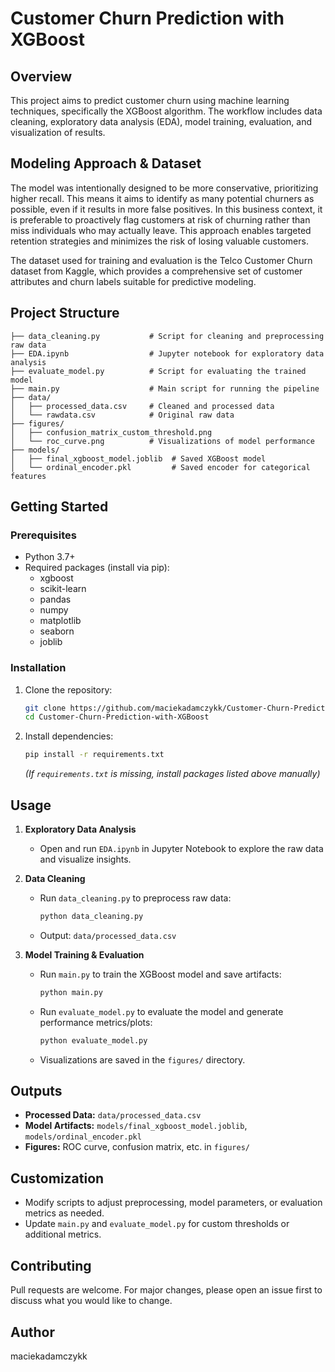 # Customer Churn Prediction with XGBoost

## Overview
This project aims to predict customer churn using machine learning techniques, specifically the XGBoost algorithm. The workflow includes data cleaning, exploratory data analysis (EDA), model training, evaluation, and visualization of results.
## Modeling Approach & Dataset

The model was intentionally designed to be more conservative, prioritizing higher recall. This means it aims to identify as many potential churners as possible, even if it results in more false positives. In this business context, it is preferable to proactively flag customers at risk of churning rather than miss individuals who may actually leave. This approach enables targeted retention strategies and minimizes the risk of losing valuable customers.

The dataset used for training and evaluation is the Telco Customer Churn dataset from Kaggle, which provides a comprehensive set of customer attributes and churn labels suitable for predictive modeling.

## Project Structure
```
├── data_cleaning.py           # Script for cleaning and preprocessing raw data
├── EDA.ipynb                  # Jupyter notebook for exploratory data analysis
├── evaluate_model.py          # Script for evaluating the trained model
├── main.py                    # Main script for running the pipeline
├── data/
│   ├── processed_data.csv     # Cleaned and processed data
│   └── rawdata.csv            # Original raw data
├── figures/
│   ├── confusion_matrix_custom_threshold.png
│   └── roc_curve.png          # Visualizations of model performance
├── models/
│   ├── final_xgboost_model.joblib  # Saved XGBoost model
│   └── ordinal_encoder.pkl         # Saved encoder for categorical features
```

## Getting Started
### Prerequisites
- Python 3.7+
- Required packages (install via pip):
  - xgboost
  - scikit-learn
  - pandas
  - numpy
  - matplotlib
  - seaborn
  - joblib

### Installation
1. Clone the repository:
   ```bash
   git clone https://github.com/maciekadamczykk/Customer-Churn-Prediction-with-XGBoost.git
   cd Customer-Churn-Prediction-with-XGBoost
   ```
2. Install dependencies:
   ```bash
   pip install -r requirements.txt
   ```
   *(If `requirements.txt` is missing, install packages listed above manually)*

## Usage

1. **Exploratory Data Analysis**
    - Open and run `EDA.ipynb` in Jupyter Notebook to explore the raw data and visualize insights.

2. **Data Cleaning**
    - Run `data_cleaning.py` to preprocess raw data:
       ```bash
       python data_cleaning.py
       ```
    - Output: `data/processed_data.csv`

3. **Model Training & Evaluation**
    - Run `main.py` to train the XGBoost model and save artifacts:
       ```bash
       python main.py
       ```
    - Run `evaluate_model.py` to evaluate the model and generate performance metrics/plots:
       ```bash
       python evaluate_model.py
       ```
    - Visualizations are saved in the `figures/` directory.

## Outputs
- **Processed Data:** `data/processed_data.csv`
- **Model Artifacts:** `models/final_xgboost_model.joblib`, `models/ordinal_encoder.pkl`
- **Figures:** ROC curve, confusion matrix, etc. in `figures/`

## Customization
- Modify scripts to adjust preprocessing, model parameters, or evaluation metrics as needed.
- Update `main.py` and `evaluate_model.py` for custom thresholds or additional metrics.

## Contributing
Pull requests are welcome. For major changes, please open an issue first to discuss what you would like to change.

## Author
maciekadamczykk
